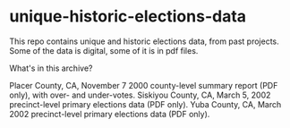 # unique-historic-elections-data

This repo contains unique and historic elections data, from past projects.  Some of the data is digital, some of it is in pdf files.

What's in this archive?

Placer County, CA, November 7 2000 county-level summary report (PDF only), with over- and under-votes.
Siskiyou County, CA, March 5, 2002 precinct-level primary elections data (PDF only).
Yuba County, CA, March 2002 precinct-level primary elections data (PDF only).
